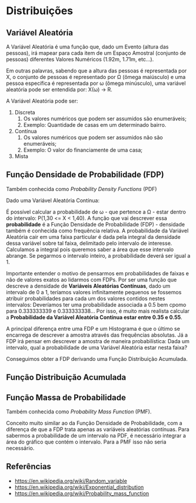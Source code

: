 # Distribuições

## Variável Aleatória

A Variável Aleatória é uma função que, dado um Evento (altura das pessoas), irá mapear para cada item de um Espaço Amostral (conjunto de pessoas) diferentes Valores Numéricos (1.92m, 1.71m, etc...).

Em outras palavras, sabendo que a altura das pessoas é representada por X, o conjunto de pessoas é representado por Ω (ômega maiúsculo) e uma pessoa específica é representada por ω (ômega minúsculo), uma variável aleatória pode ser entendida por: X(ω) → R.

A Variável Aleatória pode ser:
1. Discreta 
	1. Os valores numéricos que podem ser assumidos são enumeráveis;
	1. Exemplo: Quantidade de casas em um determinado bairro.
1. Contínua 
	1. Os valores numéricos que podem ser assumidos não são enumeráveis;
	1. Exemplo: O valor do financiamente de uma casa;
1. Mista	

## Função Densidade de Probabilidade (FDP) 

Também conhecida como _Probability Density Functions_ (PDF)

Dado uma Variável Aleatória Contínua:

É possível calcular a probabilidade de ω - que pertence a Ω - estar dentro do intervalo: P(1,30 <= X < 1,40). A função que vai descrever essa **probabilidade** é a Função Densidade de Probabilidade (FDP) - densidade também é conhecida como frequência relativa. A probabilidade da Variável Aleatória cair em uma faixa particular é dada pela integral da densidade dessa variável sobre tal faixa, delimitado pelo intervalo de interesse. Calculamos a integral pois queremos saber a área que esse intervalo abrange. Se pegarmos o intervalo inteiro, a probabilidade deverá ser igual a 1.

Importante entender o motivo de pensarmos em probabilidades de faixas e não de valores exatos ao lidarmos com FDPs. Por ser uma função que descreve a densidade de **Variáveis Aleatórias Contínuas**, dado um intervalo de 0 a 1, teríamos valores infinitamente pequenos se fossemos atribuir probabilidades para cada um dos valores contidos nestes intervalos: Deveríamos ter uma probabilidade associada a 0.5 bem cpomo para 0.333333339 e 0.333333338... Por isso, é muito mais realista calcular a **Probabilidade da Variável Aleatória Contínua estar entre 0.35 e 0.55**.

A principal diferença entre uma FDP e um Histograma é que o último se encarrega de descrever a amostra através das frequências absolutas. Já a FDP irá pensar em descrever a amostra de maneira probabilística: Dada um intervalo, qual a probabilidade de uma Variável Aleatória estar nesta faixa? 
	
Conseguimos obter a FDP derivando uma Função Distribuição Acumulada.

## Função Distribuição Acumulada

## Função Massa de Probabilidade

Também conhecida como _Probability Mass Function_ (PMF).

Conceito muito similar ao da Função Densidade de Probabilidade, com a diferença de que a FDP trata apenas as variáveis aleatórias contínuas. Para sabermos a probabilidade de um intervalo na PDF, é necessário integrar a área do gráfico que contém o intervalo. Para a PMF isso não seria necessário.

## Referências

* https://en.wikipedia.org/wiki/Random_variable
* https://en.wikipedia.org/wiki/Exponential_distribution
* https://en.wikipedia.org/wiki/Probability_mass_function

